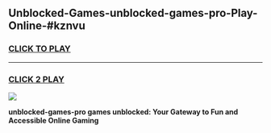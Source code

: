 
## Unblocked-Games-unblocked-games-pro-Play-Online-#kznvu
<h3>
<a href="https://premium.freeplayer.one?title=unblocked-games-pro&ref=27F">CLICK TO PLAY</a></h3>
<hr>

<h3>
<a href="https://premium.freeplayer.one?title=unblocked-games-pro&ref=27F">CLICK 2 PLAY</a>
  
</h3>

<a href="https://premium.freeplayer.one?title=unblocked-games-pro&ref=27F"><img src="https://clearcache.store/games.png"></a>


**unblocked-games-pro games unblocked: Your Gateway to Fun and Accessible Online Gaming**
